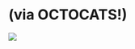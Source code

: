 <!--
id: 4373329634
link: http://tumblr.atmos.org/post/4373329634/via-octocats
slug: via-octocats
date: Tue Apr 05 2011 14:12:59 GMT-0700 (PDT)
publish: 2011-04-05
tags: 
title: (via OCTOCATS!)
-->


(via OCTOCATS!)
===============

![](http://31.media.tumblr.com/tumblr_lj76xntIKU1qz4sngo1_500.jpg)

